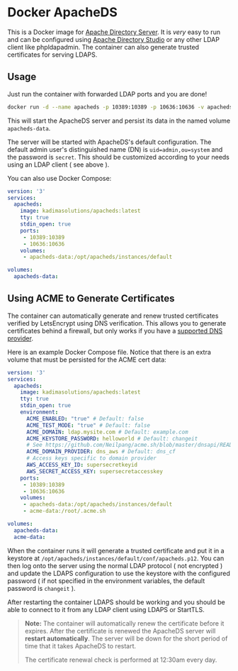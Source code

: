 # Docker ApacheDS

This is a Docker image for [Apache Directory Server](http://directory.apache.org/apacheds/). It is *very* easy to run and can be configured using [Apache Directory Studio](http://directory.apache.org/studio/) or any other LDAP client like phpldapadmin. The container can also generate trusted certificates for serving LDAPS.

## Usage

Just run the container with forwarded LDAP ports and you are done!

```sh
docker run -d --name apacheds -p 10389:10389 -p 10636:10636 -v apacheds-data:/opt/apacheds/instances/default ygpark2/apacheds
```

This will start the ApacheDS server and persist its data in the named volume `apacheds-data`.

The server will be started with ApacheDS's default configuration. The default admin user's distinguished name (DN) is `uid=admin,ou=system` and the password is `secret`. This should be customized according to your needs using an LDAP client ( see above ).

You can also use Docker Compose:

```yaml
version: '3'
services:
  apacheds:
    image: kadimasolutions/apacheds:latest
    tty: true
    stdin_open: true
    ports:
     - 10389:10389
     - 10636:10636
    volumes:
     - apacheds-data:/opt/apacheds/instances/default

volumes:
  apacheds-data:
```

## Using ACME to Generate Certificates

The container can automatically generate and renew trusted certificates verified by LetsEncrypt using DNS verification. This allows you to generate certificates behind a firewall, but only works if you have a [supported DNS provider](https://github.com/Neilpang/acme.sh/blob/master/dnsapi/README.md).

Here is an example Docker Compose file. Notice that there is an extra volume that must be persisted for the ACME cert data:

```yaml
version: '3'
services:
  apacheds:
    image: kadimasolutions/apacheds:latest
    tty: true
    stdin_open: true
    environment:
      ACME_ENABLED: "true" # Default: false
      ACME_TEST_MODE: "true" # Default: false
      ACME_DOMAIN: ldap.mysite.com # Default: example.com
      ACME_KEYSTORE_PASSWORD: helloworld # Default: changeit
      # See https://github.com/Neilpang/acme.sh/blob/master/dnsapi/README.md
      ACME_DOMAIN_PROVIDER: dns_aws # Default: dns_cf
      # Access keys specific to domain provider
      AWS_ACCESS_KEY_ID: supersecretkeyid
      AWS_SECRET_ACCESS_KEY: supersecretaccesskey
    ports:
     - 10389:10389
     - 10636:10636
    volumes:
     - apacheds-data:/opt/apacheds/instances/default
     - acme-data:/root/.acme.sh

volumes:
  apacheds-data:
  acme-data:
```

When the container runs it will generate a trusted certificate and put it in a keystore at  `/opt/apacheds/instances/default/conf/apacheds.p12`. You can then log onto the server using the normal LDAP protocol ( not encrypted ) and update the LDAPS configuration to use the keystore with the configured password ( if not specified in the environment variables, the default password is `changeit` ).

After restarting the container LDAPS should be working and you should be able to connect to it from any LDAP client using LDAPS or StartTLS.

> **Note:** The container will automatically renew the certificate before it expires. After the certificate is renewed the ApacheDS server will **restart automatically**. The server will be down for the short period of time that it takes ApacheDS to restart.
>
>The certificate renewal check is performed at 12:30am every day.
